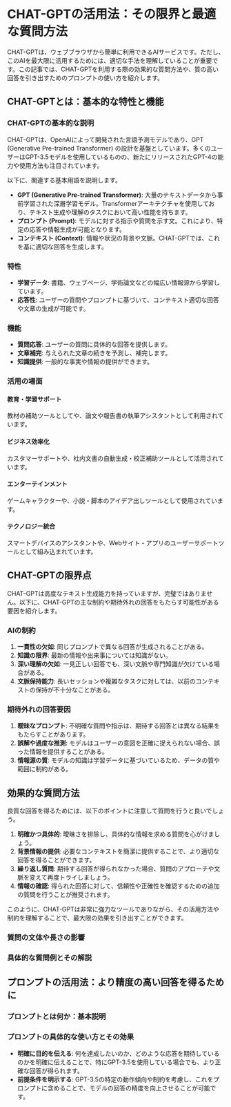 # CHAT-GPTの活用法：その限界と最適な質問方法

CHAT-GPTは、ウェブブラウザから簡単に利用できるAIサービスです。ただし、このAIを最大限に活用するためには、適切な手法を理解していることが重要です。この記事では、CHAT-GPTを利用する際の効果的な質問方法や、質の高い回答を引き出すためのプロンプトの使い方を紹介します。

## CHAT-GPTとは：基本的な特性と機能

### CHAT-GPTの基本的な説明

CHAT-GPTは、OpenAIによって開発された言語予測モデルであり、GPT (Generative Pre-trained Transformer) の設計を基盤としています。多くのユーザーはGPT-3.5モデルを使用しているものの、新たにリリースされたGPT-4の能力や使用方法も注目されています。

以下に、関連する基本用語を説明します。

- **GPT (Generative Pre-trained Transformer)**: 大量のテキストデータから事前学習された深層学習モデル。Transformerアーキテクチャを使用しており、テキスト生成や理解のタスクにおいて高い性能を持ちます。
- **プロンプト (Prompt)**: モデルに対する指示や質問を示す文。これにより、特定の応答や情報生成が可能となります。
- **コンテキスト (Context)**: 情報や状況の背景や文脈。CHAT-GPTでは、これを基に適切な回答を生成します。

### 特性

- **学習データ**: 書籍、ウェブページ、学術論文などの幅広い情報源から学習しています。
- **応答性**: ユーザーの質問やプロンプトに基づいて、コンテキスト適切な回答や文章の生成が可能です。

### 機能

- **質問応答**: ユーザーの質問に具体的な回答を提供します。
- **文章補完**: 与えられた文章の続きを予測し、補完します。
- **知識提供**: 一般的な事実や情報の提供ができます。

### 活用の場面

#### 教育・学習サポート

教材の補助ツールとしてや、論文や報告書の執筆アシスタントとして利用されています。

#### ビジネス効率化

カスタマーサポートや、社内文書の自動生成・校正補助ツールとして活用されています。

#### エンターテインメント

ゲームキャラクターや、小説・脚本のアイデア出しツールとして使用されています。

#### テクノロジー統合

スマートデバイスのアシスタントや、Webサイト・アプリのユーザーサポートツールとして組み込まれています。

## CHAT-GPTの限界点

CHAT-GPTは高度なテキスト生成能力を持っていますが、完璧ではありません。以下に、CHAT-GPTの主な制約や期待外れの回答をもたらす可能性がある要因を紹介します。

### AIの制約

1. **一貫性の欠如**: 同じプロンプトで異なる回答が生成されることがある。
1. **知識の限界**: 最新の情報や出来事については知識がない。
1. **深い理解の欠如**: 一見正しい回答でも、深い文脈や専門知識が欠けている場合がある。
1. **文脈保持能力**: 長いセッションや複雑なタスクに対しては、以前のコンテキストの保持が不十分なことがある。

### 期待外れの回答要因

1. **曖昧なプロンプト**: 不明確な質問や指示は、期待する回答とは異なる結果をもたらすことがあります。
1. **誤解や過度な推測**: モデルはユーザーの意図を正確に捉えられない場合、誤った情報を提供することがある。
1. **情報源の質**: モデルの知識は学習データに基づいているため、データの質や範囲に制約がある。

## 効果的な質問方法

良質な回答を得るためには、以下のポイントに注意して質問を行うと良いでしょう。

1. **明確かつ具体的**: 曖昧さを排除し、具体的な情報を求める質問を心がけましょう。
1. **背景情報の提供**: 必要なコンテキストを簡潔に提供することで、より適切な回答を得ることができます。
1. **繰り返し質問**: 期待する回答が得られなかった場合、質問のアプローチや文脈を変えて再度トライしましょう。
1. **情報の確認**: 得られた回答に対して、信頼性や正確性を確認するための追加の質問を行うことが推奨されます。

このように、CHAT-GPTは非常に強力なツールでありながら、その活用方法や制約を理解することで、最大限の効果を引き出すことができます。

### 質問の文体や長さの影響

### 具体的な質問例とその解説

## プロンプトの活用法：より精度の高い回答を得るために

### プロンプトとは何か：基本説明

### プロンプトの具体的な使い方とその効果

- **明確に目的を伝える**: 何を達成したいのか、どのような応答を期待しているのかを明確に伝えることで、特にGPT-3.5を使用している場合でも、より正確な回答が得られます。
- **前提条件を明示する**: GPT-3.5の特定の動作傾向や制約を考慮し、これをプロンプトに含めることで、モデルの回答の精度を向上させることが可能です。